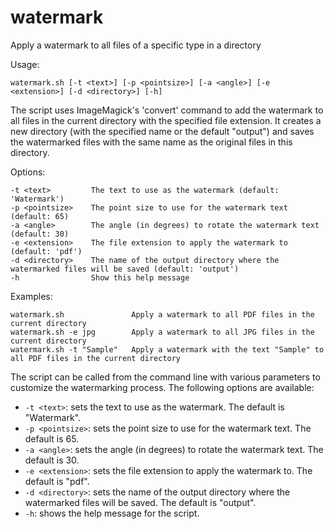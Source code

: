 # watermark

Apply a watermark to all files of a specific type in a directory

Usage:
```
watermark.sh [-t <text>] [-p <pointsize>] [-a <angle>] [-e <extension>] [-d <directory>] [-h]
```
The script uses ImageMagick's 'convert' command to add the watermark to all files in the current directory with the specified file extension. It creates a new directory (with the specified name or the default "output") and saves the watermarked files with the same name as the original files in this directory.

Options:
```
-t <text>         The text to use as the watermark (default: 'Watermark')
-p <pointsize>    The point size to use for the watermark text (default: 65)
-a <angle>        The angle (in degrees) to rotate the watermark text (default: 30)
-e <extension>    The file extension to apply the watermark to (default: 'pdf')
-d <directory>    The name of the output directory where the watermarked files will be saved (default: 'output')
-h                Show this help message
 ```

Examples:
```
watermark.sh               Apply a watermark to all PDF files in the current directory
watermark.sh -e jpg        Apply a watermark to all JPG files in the current directory
watermark.sh -t "Sample"   Apply a watermark with the text "Sample" to all PDF files in the current directory
```

The script can be called from the command line with various parameters to customize the watermarking process. The following options are available:

- `-t <text>`: sets the text to use as the watermark. The default is "Watermark".
- `-p <pointsize>`: sets the point size to use for the watermark text. The default is 65.
- `-a <angle>`: sets the angle (in degrees) to rotate the watermark text. The default is 30.
- `-e <extension>`: sets the file extension to apply the watermark to. The default is "pdf".
- `-d <directory>`: sets the name of the output directory where the watermarked files will be saved. The default is "output".
- `-h`: shows the help message for the script.
